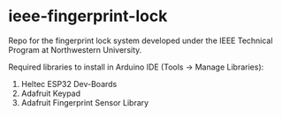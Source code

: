 # ieee-fingerprint-lock
Repo for the fingerprint lock system developed under the IEEE Technical Program at Northwestern University.

Required libraries to install in Arduino IDE (Tools -> Manage Libraries):

1) Heltec ESP32 Dev-Boards
2) Adafruit Keypad
3) Adafruit Fingerprint Sensor Library
